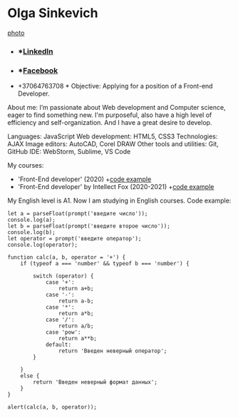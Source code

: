 # **Olga Sinkevich** #

[photo](/images/photo_1.jpg)

+ ### *[Linkedln](https://www.linkedin.com/.....) ###
+ ### *[Facebook](https://https://www.facebook.com/people/%D0%9E%D0%BB%D1%8C%D0%B3%D0%B0-%D0%A1%D0%B8%D0%BD%D0%BA%D0%B5%D0%B2%D0%B8%D1%87/100000890234031/) ###

* +37064763708 *
Objective: Applying for a position of a Front-end Developer.

About me: I’m passionate about Web development and Computer science, eager to find something new. I'm purposeful, also have a high level of efficiency and self-organization. And I have a great desire to develop.

Languages:			            JavaScript
Web development:	            HTML5, CSS3
Technologies:		            AJAX
Image editors:		            AutoCAD, Corel DRAW
Other tools and utilities:  	Git, GitHub
IDE: 				            WebStorm, Sublime, VS Code

My courses:
+ 'Front-End developer' (2020)
    +[code example](https://github.com/Olgasinkevich/HomeWor)
+ 'Front-End developer' by Intellect Fox (2020-2021)
    +[code example](https://github.com/Olgasinkevich/if-html)

My English level is А1. Now I am studying in English courses.
Code example:
```
let a = parseFloat(prompt('введите число'));
console.log(a);
let b = parseFloat(prompt('введите второе число'));
console.log(b);
let operator = prompt('введите оператор');
console.log(operator);

function calc(a, b, operator = '+') {
    if (typeof a === 'number' && typeof b === 'number') {

        switch (operator) {
            case '+':
                return a+b;
            case '-':
                return a-b;
            case '*':
                return a*b;
            case '/':
                return a/b;
            case 'pow':
                return a**b;
            default:
                return 'Введен неверный оператор';
        }

    }
    else {
        return 'Введен неверный формат данных';
    }
}

alert(calc(a, b, operator));
```